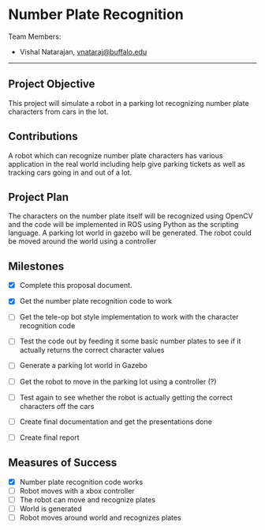 # Number Plate Recognition

Team Members:
- Vishal Natarajan, vnataraj@buffalo.edu

--- 

## Project Objective
This project will simulate a robot in a parking lot recognizing number plate characters from cars in the lot. 

## Contributions
A robot which can recognize number plate characters has various application in the real world including help give parking tickets as well as tracking cars going in and out of a lot.

## Project Plan
The characters on the number plate itself will be recognized using OpenCV and the code will be implemented in ROS using Python as the scripting language.
A parking lot world in gazebo will be generated.
The robot could be moved around the world using a controller   

## Milestones
- [x] Complete this proposal document. 
- [x] Get the number plate recognition code to work
- [ ] Get the tele-op bot style implementation to work with the character recognition code
- [ ] Test the code out by feeding it some basic number plates to see if it actually returns the correct character values
- [ ] Generate a parking lot world in Gazebo
- [ ] Get the robot to move in the parking lot using a controller (?)
- [ ] Test again to see whether the robot is actually getting the correct characters off the cars
- [ ] Create final documentation and get the presentations done
- [ ] Create final report  


## Measures of Success
- [x] Number plate recognition code works 
- [ ] Robot moves with a xbox controller 
- [ ] The robot can move and recognize plates
- [ ] World is generated
- [ ] Robot moves around world and recognizes plates
